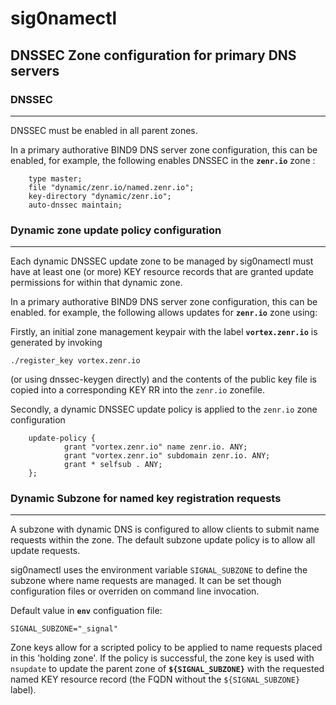 # sig0namectl

## DNSSEC Zone configuration for primary DNS servers

### DNSSEC
---
DNSSEC must be enabled in all parent zones.

In a primary authorative BIND9 DNS server zone configuration, this can be enabled, for example, the following enables DNSSEC in the **`zenr.io`** zone :

        type master;
        file "dynamic/zenr.io/named.zenr.io";
        key-directory "dynamic/zenr.io";
        auto-dnssec maintain;
 
### Dynamic zone update policy configuration
---

Each dynamic DNSSEC update zone to be managed by sig0namectl must have at least one (or more) KEY resource records that are granted update permissions for within that dynamic zone.


In a primary authorative BIND9 DNS server zone configuration, this can be enabled. for example, the following allows updates for **`zenr.io`** zone using:

Firstly, an initial zone management keypair with the label **`vortex.zenr.io`** is generated by invoking

    ./register_key vortex.zenr.io

 (or using dnssec-keygen directly) and the contents of the public key file is copied into a corresponding KEY RR into the `zenr.io` zonefile.

Secondly, a dynamic DNSSEC update policy is applied to the `zenr.io` zone configuration

        update-policy {
                grant "vortex.zenr.io" name zenr.io. ANY;
                grant "vortex.zenr.io" subdomain zenr.io. ANY;
                grant * selfsub . ANY;
        };

### Dynamic Subzone for named key registration requests
---

A subzone with dynamic DNS is configured to allow clients to submit name requests within the zone. The default subzone update policy is to allow all update requests.

sig0namectl uses the environment variable `SIGNAL_SUBZONE` to define the subzone where name requests are managed. It can be set though configuration files or overriden on command line invocation.

Default value in **`env`** configuation file:

`SIGNAL_SUBZONE="_signal"`

Zone keys allow for a scripted policy to be applied to name requests placed in this 'holding zone'. If the policy is successful, the zone key is used with `nsupdate` to update the parent zone of **`${SIGNAL_SUBZONE}`** with the requested named KEY resource record (the FQDN without the `${SIGNAL_SUBZONE}` label).

